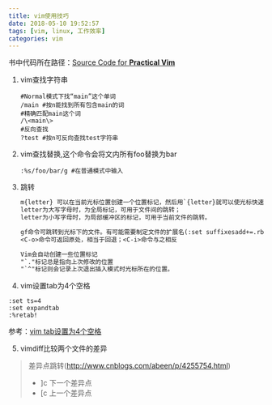 ```yaml
---
title: vim使用技巧
date: 2018-05-10 19:52:57
tags: [vim, linux, 工作效率]
categories: vim
---
```


书中代码所在路径：[Source Code for **Practical Vim**](https://pragprog.com/titles/dnvim/source_code)

1. vim查找字符串

   ```shell
   #Normal模式下找“main”这个单词
   /main #按n能找到所有包含main的词
   #精确匹配main这个词
   /\<main\>
   #反向查找
   ?test #按n可反向查找test字符串
   ```

2. vim查找替换,这个命令会将文内所有foo替换为bar

   ```shell
   :%s/foo/bar/g #在普通模式中输入
   ```

3. 跳转

   ```latex
   m{letter} 可以在当前光标位置创建一个位置标记，然后用`{letter}就可以使光标快速回到标记所在之处。
   letter为大写字母时，为全局标记，可用于文件间的跳转；
   letter为小写字母时，为局部缓冲区的标记，可用于当前文件的跳转。
   ```

   ```latex
   gf命令可跳转到光标下的文件。有可能需要制定文件的扩展名(:set suffixesadd+=.rb)
   <C-o>命令可返回原处，相当于回退；<C-i>命令与之相反
   ```

   ```latex
   Vim会自动创建一些位置标记
   "`."标记总是指向上次修改的位置
   "`^"标记则会记录上次退出插入模式时光标所在的位置。
   ```

4. vim设置tab为4个空格

```shell
:set ts=4
:set expandtab
:%retab!
```

参考：[vim tab设置为4个空格](https://blog.csdn.net/jiang1013nan/article/details/6298727)

5. vimdiff比较两个文件的差异

> 差异点跳转(http://www.cnblogs.com/abeen/p/4255754.html)
>
> - ]c 下一个差异点
> - [c 上一个差异点

























